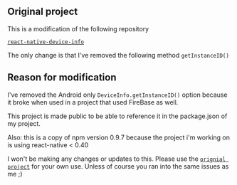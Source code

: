 ## Original project

This is a modification of the following repository

[`react-native-device-info`](https://github.com/rebeccahughes/react-native-device-info)

The only change is that I've removed the following method `getInstanceID()`

## Reason for modification

I've removed the Android only `DeviceInfo.getInstanceID()` option because it broke when used in a project that used FireBase as well.

This project is made public to be able to reference it in the package.json of my project.

Also: this is a copy of npm version 0.9.7 because the project i'm working on is using react-native < 0.40

I won't be making any changes or updates to this. Please use the [`orignial project`](https://github.com/rebeccahughes/react-native-device-info) for your own use. Unless of course you ran into the same issues as me ;)
